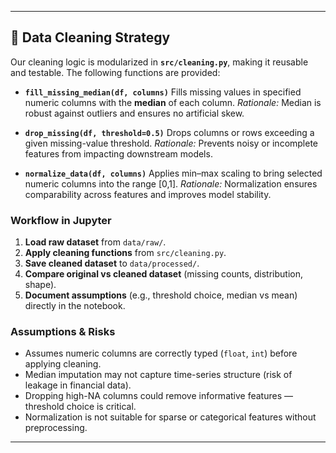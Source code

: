 

---

## 🧹 Data Cleaning Strategy

Our cleaning logic is modularized in **`src/cleaning.py`**, making it reusable and testable.
The following functions are provided:

* **`fill_missing_median(df, columns)`**
  Fills missing values in specified numeric columns with the **median** of each column.
  *Rationale:* Median is robust against outliers and ensures no artificial skew.

* **`drop_missing(df, threshold=0.5)`**
  Drops columns or rows exceeding a given missing-value threshold.
  *Rationale:* Prevents noisy or incomplete features from impacting downstream models.

* **`normalize_data(df, columns)`**
  Applies min–max scaling to bring selected numeric columns into the range \[0,1].
  *Rationale:* Normalization ensures comparability across features and improves model stability.

### Workflow in Jupyter

1. **Load raw dataset** from `data/raw/`.
2. **Apply cleaning functions** from `src/cleaning.py`.
3. **Save cleaned dataset** to `data/processed/`.
4. **Compare original vs cleaned dataset** (missing counts, distribution, shape).
5. **Document assumptions** (e.g., threshold choice, median vs mean) directly in the notebook.

### Assumptions & Risks

* Assumes numeric columns are correctly typed (`float`, `int`) before applying cleaning.
* Median imputation may not capture time-series structure (risk of leakage in financial data).
* Dropping high-NA columns could remove informative features — threshold choice is critical.
* Normalization is not suitable for sparse or categorical features without preprocessing.

---


